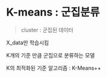 # K-means : 군집분류

> cluster : 군집된 데이터

X_data만 학습시킴

K개의 기준 만큼 군집으로 분류하는 모델

K의 최적화된 기준 알고리즘 : K-Means++
